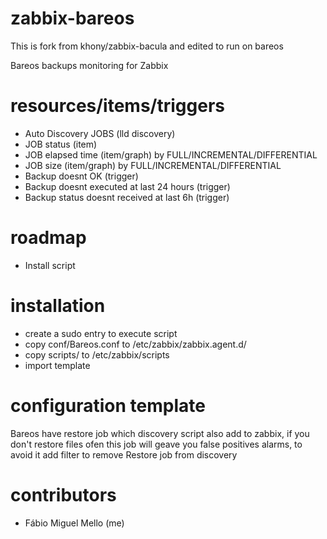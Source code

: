 zabbix-bareos
===
This is fork from khony/zabbix-bacula and edited to run on bareos

Bareos backups monitoring for Zabbix

resources/items/triggers
===
* Auto Discovery JOBS (lld discovery)
* JOB status (item)
* JOB elapsed time (item/graph) by FULL/INCREMENTAL/DIFFERENTIAL 
* JOB size (item/graph) by FULL/INCREMENTAL/DIFFERENTIAL
* Backup doesnt OK (trigger)
* Backup doesnt executed at last 24 hours (trigger)
* Backup status doesnt received at last 6h (trigger)

roadmap
===
* Install script

installation
===
* create a sudo entry to execute script
* copy conf/Bareos.conf to /etc/zabbix/zabbix.agent.d/
* copy scripts/ to /etc/zabbix/scripts
* import template

configuration template
====
Bareos have restore job which discovery script also add to zabbix, if you don't restore files ofen 
this job will geave you false positives alarms, to avoid it add filter to remove Restore job from 
discovery 

contributors
=====
* Fábio Miguel Mello (me)

